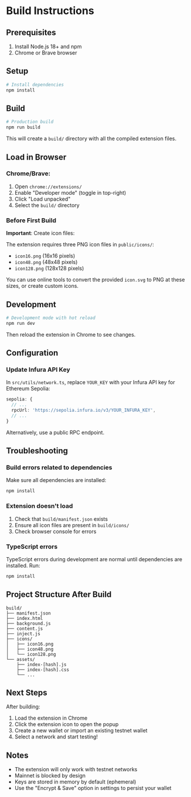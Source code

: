 # Build Instructions

## Prerequisites

1. Install Node.js 18+ and npm
2. Chrome or Brave browser

## Setup

```bash
# Install dependencies
npm install
```

## Build

```bash
# Production build
npm run build
```

This will create a `build/` directory with all the compiled extension files.

## Load in Browser

### Chrome/Brave:

1. Open `chrome://extensions/`
2. Enable "Developer mode" (toggle in top-right)
3. Click "Load unpacked"
4. Select the `build/` directory

### Before First Build

**Important**: Create icon files:

The extension requires three PNG icon files in `public/icons/`:
- `icon16.png` (16x16 pixels)
- `icon48.png` (48x48 pixels)
- `icon128.png` (128x128 pixels)

You can use online tools to convert the provided `icon.svg` to PNG at these sizes, or create custom icons.

## Development

```bash
# Development mode with hot reload
npm run dev
```

Then reload the extension in Chrome to see changes.

## Configuration

### Update Infura API Key

In `src/utils/network.ts`, replace `YOUR_KEY` with your Infura API key for Ethereum Sepolia:

```typescript
sepolia: {
  // ...
  rpcUrl: 'https://sepolia.infura.io/v3/YOUR_INFURA_KEY',
  // ...
}
```

Alternatively, use a public RPC endpoint.

## Troubleshooting

### Build errors related to dependencies

Make sure all dependencies are installed:
```bash
npm install
```

### Extension doesn't load

1. Check that `build/manifest.json` exists
2. Ensure all icon files are present in `build/icons/`
3. Check browser console for errors

### TypeScript errors

TypeScript errors during development are normal until dependencies are installed. Run:
```bash
npm install
```

## Project Structure After Build

```
build/
├── manifest.json
├── index.html
├── background.js
├── content.js
├── inject.js
├── icons/
│   ├── icon16.png
│   ├── icon48.png
│   └── icon128.png
└── assets/
    ├── index-[hash].js
    ├── index-[hash].css
    └── ...
```

## Next Steps

After building:

1. Load the extension in Chrome
2. Click the extension icon to open the popup
3. Create a new wallet or import an existing testnet wallet
4. Select a network and start testing!

## Notes

- The extension will only work with testnet networks
- Mainnet is blocked by design
- Keys are stored in memory by default (ephemeral)
- Use the "Encrypt & Save" option in settings to persist your wallet
